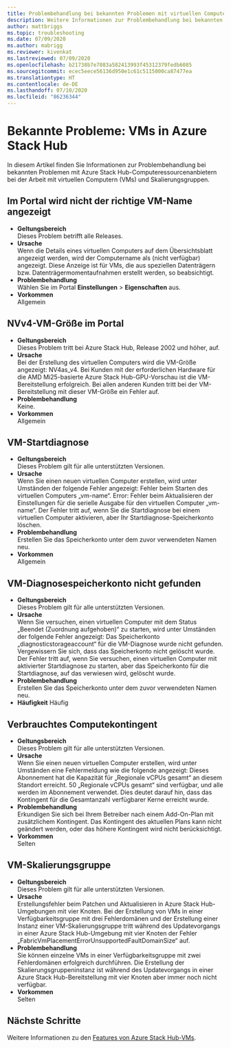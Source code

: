 ```yaml
---
title: Problembehandlung bei bekannten Problemen mit virtuellen Computern in Azure Stack Hub
description: Weitere Informationen zur Problembehandlung bei bekannten Problemen mit virtuellen Computern in Azure Stack Hub
author: mattbriggs
ms.topic: troubleshooting
ms.date: 07/09/2020
ms.author: mabrigg
ms.reviewer: kivenkat
ms.lastreviewed: 07/09/2020
ms.openlocfilehash: b21738b7e7083a582413993f45312379fedb6085
ms.sourcegitcommit: ecec5eece56136d950e1c61c5115000ca87477ea
ms.translationtype: HT
ms.contentlocale: de-DE
ms.lasthandoff: 07/10/2020
ms.locfileid: "86236344"
---
```

# <a name="known-issues-vms-on-azure-stack-hub"></a>Bekannte Probleme: VMs in Azure Stack Hub

In diesem Artikel finden Sie Informationen zur Problembehandlung bei bekannten Problemen mit Azure Stack Hub-Computeressourcenanbietern bei der Arbeit mit virtuellen Computern (VMs) und Skalierungsgruppen.

## <a name="portal-doesnt-show-correct-vm-name"></a>Im Portal wird nicht der richtige VM-Name angezeigt
- **Geltungsbereich**  
    Dieses Problem betrifft alle Releases.  
- **Ursache**  
    Wenn die Details eines virtuellen Computers auf dem Übersichtsblatt angezeigt werden, wird der Computername als (nicht verfügbar) angezeigt. Diese Anzeige ist für VMs, die aus speziellen Datenträgern bzw. Datenträgermomentaufnahmen erstellt werden, so beabsichtigt.  
- **Problembehandlung**  
    Wählen Sie im Portal **Einstellungen** > **Eigenschaften** aus.
- **Vorkommen**  
    Allgemein  

## <a name="nvv4-vm-size-on-portal"></a>NVv4-VM-Größe im Portal
- **Geltungsbereich**  
    Dieses Problem tritt bei Azure Stack Hub, Release 2002 und höher, auf.  
- **Ursache**  
    Bei der Erstellung des virtuellen Computers wird die VM-Größe angezeigt: NV4as_v4. Bei Kunden mit der erforderlichen Hardware für die AMD Mi25-basierte Azure Stack Hub-GPU-Vorschau ist die VM-Bereitstellung erfolgreich. Bei allen anderen Kunden tritt bei der VM-Bereitstellung mit dieser VM-Größe ein Fehler auf.  
- **Problembehandlung**  
    Keine.  
- **Vorkommen**  
    Allgemein  

## <a name="vm-boot-diagnostics"></a>VM-Startdiagnose
- **Geltungsbereich**  
    Dieses Problem gilt für alle unterstützten Versionen.  
- **Ursache**  
    Wenn Sie einen neuen virtuellen Computer erstellen, wird unter Umständen der folgende Fehler angezeigt: Fehler beim Starten des virtuellen Computers „vm-name“. Error: Fehler beim Aktualisieren der Einstellungen für die serielle Ausgabe für den virtuellen Computer „vm-name“. Der Fehler tritt auf, wenn Sie die Startdiagnose bei einem virtuellen Computer aktivieren, aber Ihr Startdiagnose-Speicherkonto löschen.  
- **Problembehandlung**  
    Erstellen Sie das Speicherkonto unter dem zuvor verwendeten Namen neu.
- **Vorkommen**  
    Allgemein  

## <a name="vm-diagnostics-storage-account-not-found"></a>VM-Diagnosespeicherkonto nicht gefunden
- **Geltungsbereich**  
    Dieses Problem gilt für alle unterstützten Versionen.  
- **Ursache**  
    Wenn Sie versuchen, einen virtuellen Computer mit dem Status „Beendet (Zuordnung aufgehoben)“ zu starten, wird unter Umständen der folgende Fehler angezeigt: Das Speicherkonto „diagnosticstorageaccount“ für die VM-Diagnose wurde nicht gefunden. Vergewissern Sie sich, dass das Speicherkonto nicht gelöscht wurde. Der Fehler tritt auf, wenn Sie versuchen, einen virtuellen Computer mit aktivierter Startdiagnose zu starten, aber das Speicherkonto für die Startdiagnose, auf das verwiesen wird, gelöscht wurde.  
- **Problembehandlung**  
    Erstellen Sie das Speicherkonto unter dem zuvor verwendeten Namen neu.  
- **Häufigkeit** Häufig  

## <a name="consumed-compute-quota"></a>Verbrauchtes Computekontingent
- **Geltungsbereich**  
    Dieses Problem gilt für alle unterstützten Versionen.  
- **Ursache**   
    Wenn Sie einen neuen virtuellen Computer erstellen, wird unter Umständen eine Fehlermeldung wie die folgende angezeigt: Dieses Abonnement hat die Kapazität für „Regionale vCPUs gesamt“ an diesem Standort erreicht. 50 „Regionale vCPUs gesamt“ sind verfügbar, und alle werden im Abonnement verwendet. Dies deutet darauf hin, dass das Kontingent für die Gesamtanzahl verfügbarer Kerne erreicht wurde.  
- **Problembehandlung**  
    Erkundigen Sie sich bei Ihrem Betreiber nach einem Add-On-Plan mit zusätzlichem Kontingent. Das Kontingent des aktuellen Plans kann nicht geändert werden, oder das höhere Kontingent wird nicht berücksichtigt.
- **Vorkommen**  
    Selten  

## <a name="virtual-machine-scale-set"></a>VM-Skalierungsgruppe

-  **Geltungsbereich**  
    Dieses Problem gilt für alle unterstützten Versionen.  
- **Ursache**  
    Erstellungsfehler beim Patchen und Aktualisieren in Azure Stack Hub-Umgebungen mit vier Knoten. Bei der Erstellung von VMs in einer Verfügbarkeitsgruppe mit drei Fehlerdomänen und der Erstellung einer Instanz einer VM-Skalierungsgruppe tritt während des Updatevorgangs in einer Azure Stack Hub-Umgebung mit vier Knoten der Fehler „FabricVmPlacementErrorUnsupportedFaultDomainSize“ auf.  
- **Problembehandlung**  
    Sie können einzelne VMs in einer Verfügbarkeitsgruppe mit zwei Fehlerdomänen erfolgreich durchführen. Die Erstellung der Skalierungsgruppeninstanz ist während des Updatevorgangs in einer Azure Stack Hub-Bereitstellung mit vier Knoten aber immer noch nicht verfügbar.  
- **Vorkommen**  
    Selten  

## <a name="next-steps"></a>Nächste Schritte

Weitere Informationen zu den [Features von Azure Stack Hub-VMs](azure-stack-vm-considerations.md).
